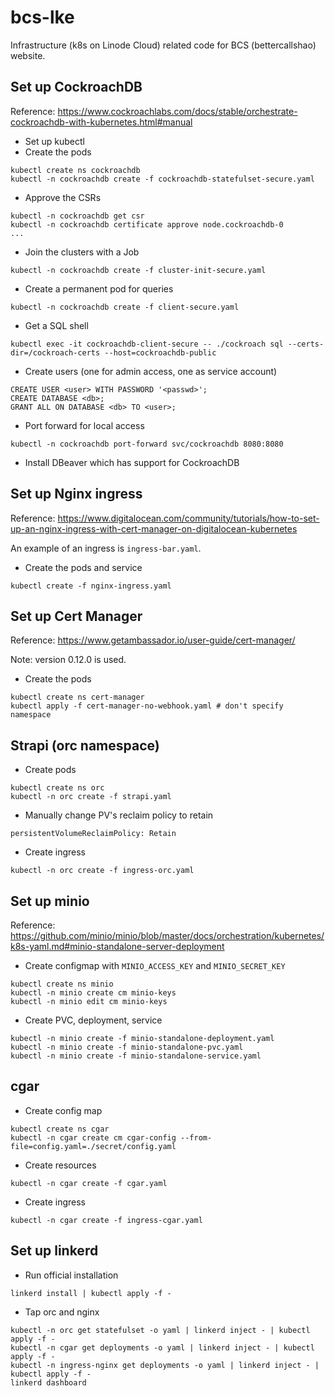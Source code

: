 # bcs-lke

Infrastructure (k8s on Linode Cloud) related code for BCS (bettercallshao) website.

## Set up CockroachDB

Reference: https://www.cockroachlabs.com/docs/stable/orchestrate-cockroachdb-with-kubernetes.html#manual

* Set up kubectl
* Create the pods
```
kubectl create ns cockroachdb
kubectl -n cockroachdb create -f cockroachdb-statefulset-secure.yaml
```
* Approve the CSRs
```
kubectl -n cockroachdb get csr
kubectl -n cockroachdb certificate approve node.cockroachdb-0
...
```
* Join the clusters with a Job
```
kubectl -n cockroachdb create -f cluster-init-secure.yaml
```
* Create a permanent pod for queries
```
kubectl -n cockroachdb create -f client-secure.yaml
```
* Get a SQL shell
```
kubectl exec -it cockroachdb-client-secure -- ./cockroach sql --certs-dir=/cockroach-certs --host=cockroachdb-public
```
* Create users (one for admin access, one as service account)
```
CREATE USER <user> WITH PASSWORD '<passwd>';
CREATE DATABASE <db>;
GRANT ALL ON DATABASE <db> TO <user>;
```
* Port forward for local access
```
kubectl -n cockroachdb port-forward svc/cockroachdb 8080:8080
```
* Install DBeaver which has support for CockroachDB

## Set up Nginx ingress

Reference: https://www.digitalocean.com/community/tutorials/how-to-set-up-an-nginx-ingress-with-cert-manager-on-digitalocean-kubernetes

An example of an ingress is `ingress-bar.yaml`.

* Create the pods and service
```
kubectl create -f nginx-ingress.yaml
```

## Set up Cert Manager

Reference: https://www.getambassador.io/user-guide/cert-manager/

Note: version 0.12.0 is used.

* Create the pods
```
kubectl create ns cert-manager
kubectl apply -f cert-manager-no-webhook.yaml # don't specify namespace
```

## Strapi (orc namespace)

* Create pods
```
kubectl create ns orc
kubectl -n orc create -f strapi.yaml
```

* Manually change PV's reclaim policy to retain
```
persistentVolumeReclaimPolicy: Retain
```

* Create ingress
```
kubectl -n orc create -f ingress-orc.yaml
```

## Set up minio

Reference: https://github.com/minio/minio/blob/master/docs/orchestration/kubernetes/k8s-yaml.md#minio-standalone-server-deployment

* Create configmap with `MINIO_ACCESS_KEY` and `MINIO_SECRET_KEY`
```
kubectl create ns minio
kubectl -n minio create cm minio-keys
kubectl -n minio edit cm minio-keys
```

* Create PVC, deployment, service
```
kubectl -n minio create -f minio-standalone-deployment.yaml
kubectl -n minio create -f minio-standalone-pvc.yaml
kubectl -n minio create -f minio-standalone-service.yaml
```

## cgar

* Create config map
```
kubectl create ns cgar
kubectl -n cgar create cm cgar-config --from-file=config.yaml=./secret/config.yaml
```

* Create resources
```
kubectl -n cgar create -f cgar.yaml
```

* Create ingress
```
kubectl -n cgar create -f ingress-cgar.yaml
```

## Set up linkerd

* Run official installation
```
linkerd install | kubectl apply -f -
```

* Tap orc and nginx
```
kubectl -n orc get statefulset -o yaml | linkerd inject - | kubectl apply -f -
kubectl -n cgar get deployments -o yaml | linkerd inject - | kubectl apply -f -
kubectl -n ingress-nginx get deployments -o yaml | linkerd inject - | kubectl apply -f -
linkerd dashboard
```
